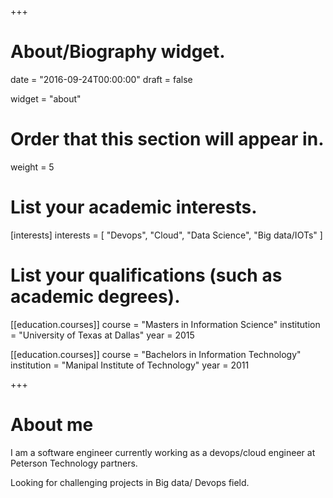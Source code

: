 +++
# About/Biography widget.

date = "2016-09-24T00:00:00"
draft = false

widget = "about"

# Order that this section will appear in.
weight = 5

# List your academic interests.
[interests]
  interests = [
    "Devops",
    "Cloud",
    "Data Science",
    "Big data/IOTs"
  ]

# List your qualifications (such as academic degrees).
[[education.courses]]
  course = "Masters in Information Science"
  institution = "University of Texas at Dallas"
  year = 2015

[[education.courses]]
  course = "Bachelors in Information Technology"
  institution = "Manipal Institute of Technology"
  year = 2011

+++

# About me

I am a software engineer currently working as a devops/cloud engineer at Peterson Technology partners.

Looking for challenging projects in Big data/ Devops field.
